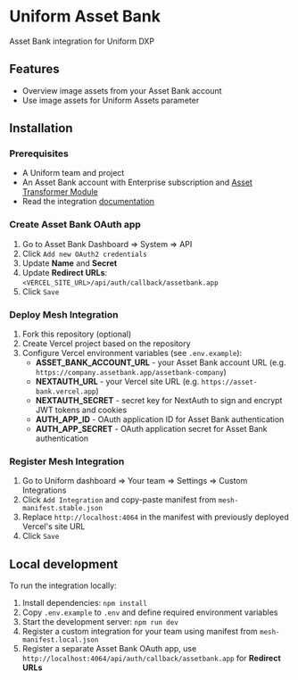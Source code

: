 # Uniform Asset Bank

Asset Bank integration for Uniform DXP

## Features

- Overview image assets from your Asset Bank account
- Use image assets for Uniform Assets parameter

## Installation

### Prerequisites

- A Uniform team and project
- An Asset Bank account with Enterprise subscription and [Asset Transformer Module](https://support.assetbank.co.uk/hc/en-gb/articles/360001011032-Asset-Transformer-Module)
- Read the integration [documentation](https://docs.uniform.app/docs/integrations/dam/asset-bank)

### Create Asset Bank OAuth app

1. Go to Asset Bank Dashboard => System => API
1. Click `Add new OAuth2 credentials`
1. Update **Name** and **Secret**
1. Update **Redirect URLs**: `<VERCEL_SITE_URL>/api/auth/callback/assetbank.app`
1. Click `Save`

### Deploy Mesh Integration

1. Fork this repository (optional)
1. Create Vercel project based on the repository
1. Configure Vercel environment variables (see `.env.example`):
   - **ASSET_BANK_ACCOUNT_URL** - your Asset Bank account URL (e.g. `https://company.assetbank.app/assetbank-company`)
   - **NEXTAUTH_URL** - your Vercel site URL (e.g. `https://asset-bank.vercel.app`)
   - **NEXTAUTH_SECRET** - secret key for NextAuth to sign and encrypt JWT tokens and cookies
   - **AUTH_APP_ID** - OAuth application ID for Asset Bank authentication
   - **AUTH_APP_SECRET** - OAuth application secret for Asset Bank authentication

### Register Mesh Integration

1. Go to Uniform dashboard => Your team => Settings => Custom Integrations
1. Click `Add Integration` and copy-paste manifest from `mesh-manifest.stable.json`
1. Replace `http://localhost:4064` in the manifest with previously deployed Vercel's site URL
1. Click `Save`

## Local development

To run the integration locally:

1. Install dependencies: `npm install`
1. Copy `.env.example` to `.env` and define required environment variables
1. Start the development server: `npm run dev`
1. Register a custom integration for your team using manifest from `mesh-manifest.local.json`
1. Register a separate Asset Bank OAuth app, use `http://localhost:4064/api/auth/callback/assetbank.app` for **Redirect URLs**
